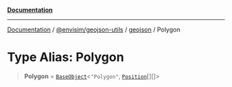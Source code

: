 [**Documentation**](../../../../README.md)

---

[Documentation](../../../../README.md) / [@envisim/geojson-utils](../../README.md) / [geojson](../README.md) / Polygon

# Type Alias: Polygon

> **Polygon** = [`BaseObject`](../interfaces/BaseObject.md)\<`"Polygon"`, [`Position`](Position.md)[][]\>
